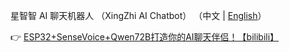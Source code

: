 星智智 AI 聊天机器人 （XingZhi AI Chatbot）
（中文 | [English](README_en.md)）


👉 [ESP32+SenseVoice+Qwen72B打造你的AI聊天伴侣！【bilibili】](https://www.bilibili.com/video/BV1JbNgeaEkg/?spm_id_from=333.1387.homepage.video_card.click&vd_source=d0abee329432aeee3da9d02298458b91)

